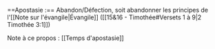 ==Apostasie :== Abandon/Défection, soit abandonner les principes de l'[[Note sur l'évangile|Évangile]] ([[15&16 - Timothée#Versets 1 à 9|2 Timothée 3:1]])

Note à ce propos : [[Temps d'apostasie]]